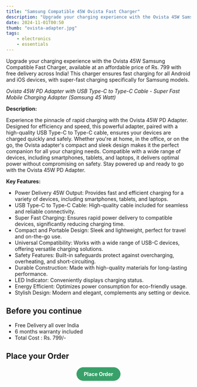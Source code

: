 ```yaml
---
title: "Samsung Compatible 45W Ovista Fast Charger"
description: "Upgrade your charging experience with the Ovista 45W Samsung Compatible Fast Charger."
date: 2024-11-01T00:50
thumb: "ovista-adapter.jpg"
tags: 
    - electronics
    - essentials
---
```


Upgrade your charging experience with the Ovista 45W Samsung Compatible Fast Charger, available at an affordable price of Rs. 799 with free delivery across India! This charger ensures fast charging for all Android and iOS devices, with super-fast charging specifically for Samsung models.

_Ovista 45W PD Adapter with USB Type-C to Type-C Cable - Super Fast Mobile Charging Adapter (Samsung 45 Watt)_

__Description:__

Experience the pinnacle of rapid charging with the Ovista 45W PD Adapter. Designed for efficiency and speed, this powerful adapter, paired with a high-quality USB Type-C to Type-C cable, ensures your devices are charged quickly and safely. Whether you're at home, in the office, or on the go, the Ovista adapter's compact and sleek design makes it the perfect companion for all your charging needs. Compatible with a wide range of devices, including smartphones, tablets, and laptops, it delivers optimal power without compromising on safety. Stay powered up and ready to go with the Ovista 45W PD Adapter.

__Key Features:__

- Power Delivery 45W Output: Provides fast and efficient charging for a variety of devices, including smartphones, tablets, and laptops.
- USB Type-C to Type-C Cable: High-quality cable included for seamless and reliable connectivity.
- Super Fast Charging: Ensures rapid power delivery to compatible devices, significantly reducing charging time.
- Compact and Portable Design: Sleek and lightweight, perfect for travel and on-the-go use.
- Universal Compatibility: Works with a wide range of USB-C devices, offering versatile charging solutions.
- Safety Features: Built-in safeguards protect against overcharging, overheating, and short-circuiting.
- Durable Construction: Made with high-quality materials for long-lasting performance.
- LED Indicator: Conveniently displays charging status.
- Energy Efficient: Optimizes power consumption for eco-friendly usage.
- Stylish Design: Modern and elegant, complements any setting or device.

## Before you continue

- Free Delivery all over India
- 6 months warranty included
- Total Cost : Rs. 799/-

## Place your Order

<div style="text-align: center;">
    <a href="https://rzp.io/rzp/ovista-adapter" target="_blank" style="display: inline-block; background-color: #38a169; color: white; font-weight: bold; padding: 10px 20px; border-radius: 9999px; text-align: center; text-decoration: none;">Place Order</a>
</div>
